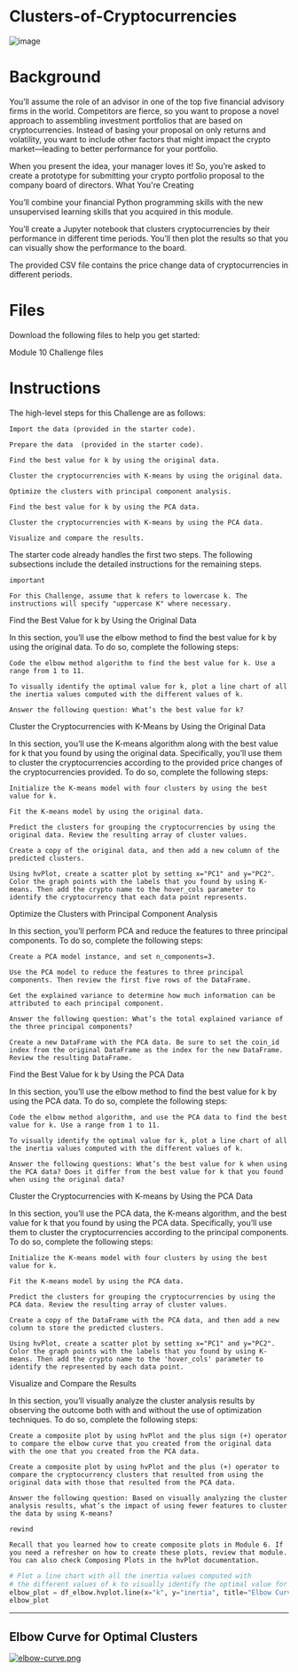 # Clusters-of-Cryptocurrencies

![image](https://user-images.githubusercontent.com/114365472/209251618-4b0efabd-76a7-4156-aaa3-05ade4b240cf.png)

# Background

You’ll assume the role of an advisor in one of the top five financial advisory firms in the world. Competitors are fierce, so you want to propose a novel approach to assembling investment portfolios that are based on cryptocurrencies. Instead of basing your proposal on only returns and volatility, you want to include other factors that might impact the crypto market—leading to better performance for your portfolio.

When you present the idea, your manager loves it! So, you’re asked to create a prototype for submitting your crypto portfolio proposal to the company board of directors.
What You're Creating

You’ll combine your financial Python programming skills with the new unsupervised learning skills that you acquired in this module.

You’ll create a Jupyter notebook that clusters cryptocurrencies by their performance in different time periods. You’ll then plot the results so that you can visually show the performance to the board.

The provided CSV file contains the price change data of cryptocurrencies in different periods.

# Files

Download the following files to help you get started:

Module 10 Challenge files

# Instructions

The high-level steps for this Challenge are as follows:

    Import the data (provided in the starter code).

    Prepare the data  (provided in the starter code).

    Find the best value for k by using the original data.

    Cluster the cryptocurrencies with K-means by using the original data.

    Optimize the clusters with principal component analysis.

    Find the best value for k by using the PCA data.

    Cluster the cryptocurrencies with K-means by using the PCA data.

    Visualize and compare the results.

The starter code already handles the first two steps. The following subsections include the detailed instructions for the remaining steps.

    important

    For this Challenge, assume that k refers to lowercase k. The instructions will specify "uppercase K" where necessary.

Find the Best Value for k by Using the Original Data

In this section, you’ll use the elbow method to find the best value for k by using the original data. To do so, complete the following steps:

    Code the elbow method algorithm to find the best value for k. Use a range from 1 to 11.

    To visually identify the optimal value for k, plot a line chart of all the inertia values computed with the different values of k.

    Answer the following question: What’s the best value for k?

Cluster the Cryptocurrencies with K-Means by Using the Original Data

In this section, you’ll use the K-means algorithm along with the best value for k that you found by using the original data. Specifically, you’ll use them to cluster the cryptocurrencies according to the provided price changes of the cryptocurrencies provided. To do so, complete the following steps:

    Initialize the K-means model with four clusters by using the best value for k.

    Fit the K-means model by using the original data.

    Predict the clusters for grouping the cryptocurrencies by using the original data. Review the resulting array of cluster values.

    Create a copy of the original data, and then add a new column of the predicted clusters.

    Using hvPlot, create a scatter plot by setting x="PC1" and y="PC2". Color the graph points with the labels that you found by using K-means. Then add the crypto name to the hover_cols parameter to identify the cryptocurrency that each data point represents.

Optimize the Clusters with Principal Component Analysis

In this section, you’ll perform PCA and reduce the features to three principal components. To do so, complete the following steps:

    Create a PCA model instance, and set n_components=3.

    Use the PCA model to reduce the features to three principal components. Then review the first five rows of the DataFrame.

    Get the explained variance to determine how much information can be attributed to each principal component.

    Answer the following question: What’s the total explained variance of the three principal components?

    Create a new DataFrame with the PCA data. Be sure to set the coin_id index from the original DataFrame as the index for the new DataFrame. Review the resulting DataFrame.

Find the Best Value for k by Using the PCA Data

In this section, you’ll use the elbow method to find the best value for k by using the PCA data. To do so, complete the following steps:

    Code the elbow method algorithm, and use the PCA data to find the best value for k. Use a range from 1 to 11.

    To visually identify the optimal value for k, plot a line chart of all the inertia values computed with the different values of k.

    Answer the following questions: What’s the best value for k when using the PCA data? Does it differ from the best value for k that you found when using the original data?

Cluster the Cryptocurrencies with K-means by Using the PCA Data

In this section, you’ll use the PCA data, the K-means algorithm, and the best value for k that you found by using the PCA data. Specifically, you’ll use them to cluster the cryptocurrencies according to the principal components. To do so, complete the following steps:

    Initialize the K-means model with four clusters by using the best value for k.

    Fit the K-means model by using the PCA data.

    Predict the clusters for grouping the cryptocurrencies by using the PCA data. Review the resulting array of cluster values.

    Create a copy of the DataFrame with the PCA data, and then add a new column to store the predicted clusters.

    Using hvPlot, create a scatter plot by setting x="PC1" and y="PC2". Color the graph points with the labels that you found by using K-means. Then add the crypto name to the 'hover_cols' parameter to identify the represented by each data point.

Visualize and Compare the Results

In this section, you’ll visually analyze the cluster analysis results by observing the outcome both with and without the use of optimization techniques. To do so, complete the following steps:

    Create a composite plot by using hvPlot and the plus sign (+) operator to compare the elbow curve that you created from the original data with the one that you created from the PCA data.

    Create a composite plot by using hvPlot and the plus (+) operator to compare the cryptocurrency clusters that resulted from using the original data with those that resulted from the PCA data.

    Answer the following question: Based on visually analyzing the cluster analysis results, what’s the impact of using fewer features to cluster the data by using K-means?

    rewind

    Recall that you learned how to create composite plots in Module 6. If you need a refresher on how to create these plots, review that module. You can also check Composing Plots in the hvPlot documentation.


```python
# Plot a line chart with all the inertia values computed with 
# the different values of k to visually identify the optimal value for k.
elbow_plot = df_elbow.hvplot.line(x="k", y="inertia", title="Elbow Curve", xticks=k)
elbow_plot

```
---
## Elbow Curve for Optimal Clusters

[![elbow-curve.png](https://i.postimg.cc/tC18ffvG/elbow-curve.png)](https://postimg.cc/nCJd9dt3)
